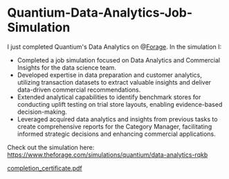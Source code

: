 # Quantium-Data-Analytics-Job-Simulation

I just completed Quantium's Data Analytics on @[Forage](urn:li:organization:68514998). In the simulation I:

 * Completed a job simulation focused on Data Analytics and Commercial Insights
   for the data science team.
 * Developed expertise in data preparation and customer analytics, utilizing
   transaction datasets to extract valuable insights and deliver data-driven
   commercial recommendations.
 * Extended analytical capabilities to identify benchmark stores for conducting
   uplift testing on trial store layouts, enabling evidence-based
   decision-making.
 * Leveraged acquired data analytics and insights from previous tasks to create
   comprehensive reports for the Category Manager, facilitating informed
   strategic decisions and enhancing commercial applications.

Check out the simulation here: https://www.theforage.com/simulations/quantium/data-analytics-rqkb

[completion_certificate.pdf](https://github.com/umeshmehtre/Quantium-Data-Analytics-Job-Simulation/files/14068320/completion_certificate.pdf)
